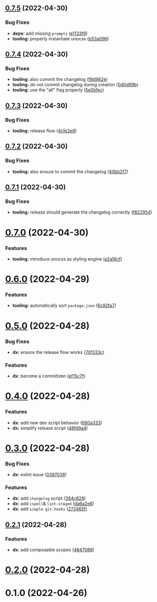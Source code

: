 ## [0.7.5](https://github.com/openweblabs/vue-component-library-starter/compare/v0.7.4...v0.7.5) (2022-04-30)


### Bug Fixes

* **deps:** add missing `prompts` ([e1133f9](https://github.com/openweblabs/vue-component-library-starter/commit/e1133f91324c0f5169edd4f5392e8d8bc1e7c574))
* **tooling:** properly instantiate unocss ([b53a096](https://github.com/openweblabs/vue-component-library-starter/commit/b53a0965ba94d09575cd738d7f9c9106c6a27a24))



## [0.7.4](https://github.com/openweblabs/vue-component-library-starter/compare/v0.7.3...v0.7.4) (2022-04-30)


### Bug Fixes

* **tooling:** also commit the changelog ([f9d962e](https://github.com/openweblabs/vue-component-library-starter/commit/f9d962e3e58b8867dfd2b55234fdcd86ee319ba5))
* **tooling:** do not commit changelog during creation ([0d0d99b](https://github.com/openweblabs/vue-component-library-starter/commit/0d0d99bf910c0f559b12945b8213c8e6abe29024))
* **tooling:** use the "all" flag properly ([5e0bfec](https://github.com/openweblabs/vue-component-library-starter/commit/5e0bfecf3023cf4a103bbe24b69b1b5d19526b06))



## [0.7.3](https://github.com/openweblabs/vue-component-library-starter/compare/v0.7.2...v0.7.3) (2022-04-30)


### Bug Fixes

* **tooling:** release flow ([4cfe2e8](https://github.com/openweblabs/vue-component-library-starter/commit/4cfe2e843bfefe9a9123cfdf447b96ef174a6ffc))



## [0.7.2](https://github.com/openweblabs/vue-component-library-starter/compare/v0.7.1...v0.7.2) (2022-04-30)


### Bug Fixes

* **tooling:** also ensure to commit the changelog ([40bb2f7](https://github.com/openweblabs/vue-component-library-starter/commit/40bb2f785e427294a73ca84d5f520c18da3bb35c))



## [0.7.1](https://github.com/openweblabs/vue-component-library-starter/compare/v0.7.0...v0.7.1) (2022-04-30)


### Bug Fixes

* **tooling:** release should generate the changelog correctly ([f822954](https://github.com/openweblabs/vue-component-library-starter/commit/f822954d949f4912097a8b2df1f047d63eb87e00))



# [0.7.0](https://github.com/openweblabs/vue-component-library-starter/compare/v0.6.0...v0.7.0) (2022-04-30)


### Features

* **tooling:** introduce unocss as styling engine ([e2a16cf](https://github.com/openweblabs/vue-component-library-starter/commit/e2a16cf9f00abbd0bb0d1af88cf290fa867b1d04))



# [0.6.0](https://github.com/openweblabs/vue-component-library-starter/compare/v0.5.0...v0.6.0) (2022-04-29)


### Features

* **tooling:** automatically sort `package.json` ([6c92fa7](https://github.com/openweblabs/vue-component-library-starter/commit/6c92fa7018662fc3d88f5ec074020a19268c27b0))



# [0.5.0](https://github.com/openweblabs/vue-component-library-starter/compare/v0.4.0...v0.5.0) (2022-04-28)


### Bug Fixes

* **dx:** ensure the release flow works ([70f333c](https://github.com/openweblabs/vue-component-library-starter/commit/70f333c6d39f08011073ad3e9943506b387e0754))


### Features

* **dx:** become a commitizen ([ef15c7f](https://github.com/openweblabs/vue-component-library-starter/commit/ef15c7f19a366532586c9ffe00d52b136a955c35))



# [0.4.0](https://github.com/openweblabs/vue-component-library-starter/compare/v0.3.0...v0.4.0) (2022-04-28)


### Features

* **dx:** add new dev script behavior ([680a333](https://github.com/openweblabs/vue-component-library-starter/commit/680a333893290495803f2e640010cd5a9586a76d))
* **dx:** simplify release script ([48fd9a4](https://github.com/openweblabs/vue-component-library-starter/commit/48fd9a4e816c7c912a67e2206c203a18e710eb3c))



# [0.3.0](https://github.com/openweblabs/vue-component-library-starter/compare/v0.2.1...v0.3.0) (2022-04-28)


### Bug Fixes

* **dx:** eslint issue ([0397038](https://github.com/openweblabs/vue-component-library-starter/commit/039703849578d788fc83b2f88f478fe2c1eed07c))


### Features

* **dx:** add `changelog` script ([384c628](https://github.com/openweblabs/vue-component-library-starter/commit/384c62892dee2c62d5be6558a62ece0b59352de4))
* **dx:** add `cspell`& `lint-staged` ([da6a2e8](https://github.com/openweblabs/vue-component-library-starter/commit/da6a2e8ad1654c282f8f6bae477e670632c04bbb))
* **dx:** add `simple-git-hooks` ([272465f](https://github.com/openweblabs/vue-component-library-starter/commit/272465f78ccb76be112211790b2045fdc7e0797e))



## [0.2.1](https://github.com/openweblabs/vue-component-library-starter/compare/v0.2.0...v0.2.1) (2022-04-28)


### Features

* **dx:** add composable scopes ([4847086](https://github.com/openweblabs/vue-component-library-starter/commit/48470862cbaa3ac17b2266cafcf2568a0572ed94))



# [0.2.0](https://github.com/openweblabs/vue-component-library-starter/compare/v0.1.0...v0.2.0) (2022-04-28)



# 0.1.0 (2022-04-26)



